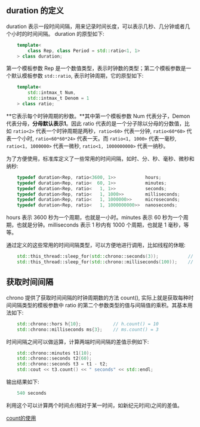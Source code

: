 
## duration 的定义

duration 表示一段时间间隔，用来记录时间长度，可以表示几秒、几分钟或者几个小时的时间间隔。
duration 的原型如下:
```c++
    template<
        class Rep, class Period = std::ratio<1, 1>
    > class duration;
```
第一个模板参数 Rep 是一个数值类型，表示时钟数的类型；第二个模板参数是一个默认模板参数 `std::ratio`, 表示时钟周期，它的原型如下:
```c++
    template<
        std::intmax_t Num,
        std::intmax_t Denom = 1
    > class ratio;
```
  **它表示每个时钟周期的秒数。**其中第一个模板参数 Num 代表分子，Demon 代表分母，**分母默认表示1**。因此 ratio 代表的是一个分子除以分母的分数值，比如 `ratio<2>` 代表一个时钟周期是两秒，`ratio<60>` 代表一分钟, `ratio<60*60>` 代表一个小时, `ratio<60*60*24>` 代表一天。而 `ratio<1, 1000>` 代表一毫秒, `ratio<1, 1000000>` 代表一微秒, `ratio<1, 1000000000>` 代表一纳秒。

为了方便使用，标准库定义了一些常用的时间间隔，如时、分、秒、毫秒、微秒和纳秒:
```c++
    typedef duration<Rep, ratio<3600, 1>>           hours;
    typedef duration<Rep, ratio<  60, 1>>           minutes;
    typedef duration<Rep, ratio<   1, 1>>           seconds;
    typedef duration<Rep, ratio<   1, 1000>>        milliseconds;
    typedef duration<Rep, ratio<   1, 1000000>>     microseconds;
    typedef duration<Rep, ratio<   1, 1000000000>>  nanoseconds;
```
hours 表示 3600 秒为一个周期，也就是一小时。minutes 表示 60 秒为一个周期，也就是分钟。milliseconds 表示 1 秒内有 1000 个周期，也就是 1 毫秒，等等。

通过定义的这些常用的时间间隔类型，可以方便地进行调用，比如线程的休眠:
```c++
    std::this_thread::sleep_for(std::chrono::seconds(3));           // 休眠 3 秒
    std::this_thread::sleep_for(std::chrono::milliseconds(100));    // 休眠 100 毫秒
```

## 获取时间间隔
chrono 提供了获取时间间隔的时钟周期数的方法 count(), 实际上就是获取每种时间间隔类型的模板参数中 ratio 的第二个参数类型的值与间隔值的乘积。其基本用法如下:
```c++
    std::chrono::hors h{10};            // h.count() = 10
    std::chrono::milliseconds ms{3};    // ms.count() = 3
```

时间间隔之间可以做运算，计算两端时间间隔的差值示例如下:
```c++
    std::chrono::minutes t1(10);
    std::chrono::seconds t2(60);
    std::chrono::seconds t3 = t1 - t2;
    std::cout << t3.count() << " seconds" << std::endl;
```
输出结果如下:
```c++
    540 seconds
```
利用这个可以计算两个时间点(相对于某一时间，如新纪元时间)之间的差值。

[count的使用](01-count/count.cpp)

